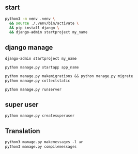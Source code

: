 ## start
```sh
python3 -m venv .venv \
  && source ./.venv/bin/activate \
  && pip install django \
  && django-admin startproject my_name
```


## django manage
```txt
django-admin startproject my_name

python manage.py startapp app_name

python manage.py makemigrations && python manage.py migrate
python manage.py collectstatic

python manage.py runserver
```


## super user
```txt
python manage.py createsuperuser
```


## Translation
```txt
python3 manage.py makemessages -l ar
python3 manage.py compilemessages
```

